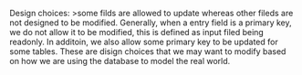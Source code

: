 Design choices: 
    >some filds are allowed to update whereas other fileds are not designed to be modified. Generally, when a entry field is a primary key, we do not allow it to be modified, this is defined as input filed being readonly. In additoin, we also allow some primary key to be updated for some tables. These are disign choices that we may want to modify based on how we are using the database to model the real world. 